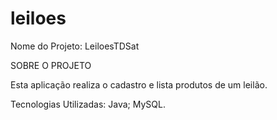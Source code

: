 # leiloes

Nome do Projeto: LeiloesTDSat

SOBRE O PROJETO

Esta aplicação realiza o cadastro e lista produtos de um leilão.

Tecnologias Utilizadas:
Java;
MySQL.
